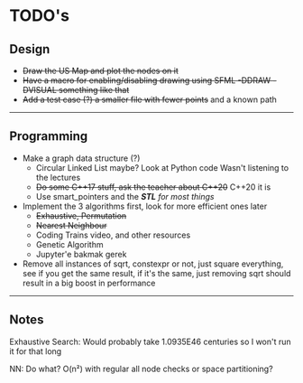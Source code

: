 # TODO's

## Design

- ~~Draw the US Map and plot the nodes on it~~
- ~~Have a macro for enabling/disabling drawing using SFML -DDRAW -DVISUAL
something like that~~
- ~~Add a test case (?) a smaller file with fewer points~~ and a known path

___

## Programming

- Make a graph data structure (?)
  - Circular Linked List maybe? Look at Python code
    Wasn't listening to the lectures
  - ~~Do some C++17 stuff, ask the teacher about C++20~~ C++20 it is
  - Use smart\_pointers and the _**STL** for most things_
- Implement the 3 algorithms first, look for more efficient ones later
  - ~~Exhaustive, Permutation~~
  - ~~Nearest Neighbour~~
  - Coding Trains video, and other resources
  - Genetic Algorithm
  - Jupyter'e bakmak gerek
- Remove all instances of sqrt, constexpr or not, just square everything,
see if you get the same result, if it's the same, just removing sqrt
should result in a big boost in performance

___

## Notes

Exhaustive Search: Would probably take 1.0935E46 centuries so I won't run it
for that long

NN: Do what? O(n²) with regular all node checks or space partitioning?

